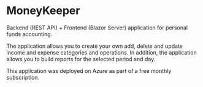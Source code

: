 # MoneyKeeper
Backend (REST API) + Frontend (Blazor Server) application for personal funds accounting.

The application allows you to create your own add, delete and update income and expense categories and operations.
In addition, the application allows you to build reports for the selected period and day.

This application was deployed on Azure as part of a free monthly subscription.
